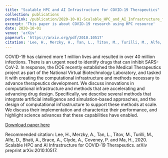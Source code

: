 ```yaml
---
title: "Scalable HPC and AI Infrastructure for COVID-19 Therapeutics"
collection: publications
permalink: /publication/2020-10-01-Scalable_HPC_and_AI_Infrastructure_for_COVID-19_Therapeutics
excerpt: 'This paper is about COVID-19 research using HPC resource'
date: 2020-10-01
venue: 'arXiv'
paperurl: 'https://arxiv.org/pdf/2010.10517'
citation: 'Lee, H., Merzky, A., Tan, L., Titov, M., Turilli, M., Alfe, D., Bhati, A., Brace, A., Clyde, A., Coveney, P. and Ma, H., 2020. Scalable HPC and AI Infrastructure for COVID-19 Therapeutics. arXiv preprint arXiv:2010.10517.'
---
```

COVID-19 has claimed more 1 million lives and resulted in over 40 million infections. There is an urgent need to identify drugs that can inhibit SARS-CoV-2. In response, the DOE recently established the Medical Therapeutics project as part of the National Virtual Biotechnology Laboratory, and tasked it with creating the computational infrastructure and methods necessary to advance therapeutics development. We discuss innovations in computational infrastructure and methods that are accelerating and advancing drug design. Specifically, we describe several methods that integrate artificial intelligence and simulation-based approaches, and the design of computational infrastructure to support these methods at scale. We discuss their implementation and characterize their performance, and highlight science advances that these capabilities have enabled.

[Download paper here](https://arxiv.org/pdf/2010.10517)

Recommended citation: Lee, H., Merzky, A., Tan, L., Titov, M., Turilli, M., Alfe, D., Bhati, A., Brace, A., Clyde, A., Coveney, P. and Ma, H., 2020. Scalable HPC and AI Infrastructure for COVID-19 Therapeutics. arXiv preprint arXiv:2010.10517.
